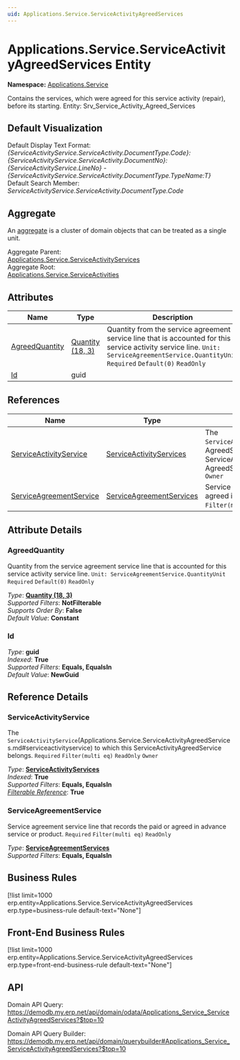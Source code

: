 ```yaml
---
uid: Applications.Service.ServiceActivityAgreedServices
---
```

# Applications.Service.ServiceActivityAgreedServices Entity

**Namespace:** [Applications.Service](Applications.Service.md)  

Contains the services, which were agreed for this service activity (repair), before its starting. Entity: Srv_Service_Activity_Agreed_Services

## Default Visualization
Default Display Text Format:  
_{ServiceActivityService.ServiceActivity.DocumentType.Code}:{ServiceActivityService.ServiceActivity.DocumentNo}:{ServiceActivityService.LineNo} - {ServiceActivityService.ServiceActivity.DocumentType.TypeName:T}_  
Default Search Member:  
_ServiceActivityService.ServiceActivity.DocumentType.Code_  

## Aggregate
An [aggregate](https://docs.erp.net/tech/advanced/concepts/aggregates.html) is a cluster of domain objects that can be treated as a single unit.  

Aggregate Parent:  
[Applications.Service.ServiceActivityServices](Applications.Service.ServiceActivityServices.md)  
Aggregate Root:  
[Applications.Service.ServiceActivities](Applications.Service.ServiceActivities.md)  

## Attributes

| Name | Type | Description |
| ---- | ---- | --- |
| [AgreedQuantity](Applications.Service.ServiceActivityAgreedServices.md#agreedquantity) | [Quantity (18, 3)](../data-types.md#quantity) | Quantity from the service agreement service line that is accounted for this service activity service line. `Unit: ServiceAgreementService.QuantityUnit` `Required` `Default(0)` `ReadOnly` 
| [Id](Applications.Service.ServiceActivityAgreedServices.md#id) | guid |  

## References

| Name | Type | Description |
| ---- | ---- | --- |
| [ServiceActivityService](Applications.Service.ServiceActivityAgreedServices.md#serviceactivityservice) | [ServiceActivityServices](Applications.Service.ServiceActivityServices.md) | The `ServiceActivityService`(Applications.Service.ServiceActivity<br />AgreedServices.md#serviceactivityservice) to which this ServiceActivity<br />AgreedService belongs. `Required` `Filter(multi eq)` `ReadOnly` `Owner` |
| [ServiceAgreementService](Applications.Service.ServiceActivityAgreedServices.md#serviceagreementservice) | [ServiceAgreementServices](Applications.Service.ServiceAgreementServices.md) | Service agreement service line that records the paid or agreed in advance service or product. `Required` `Filter(multi eq)` `ReadOnly` |


## Attribute Details

### AgreedQuantity

Quantity from the service agreement service line that is accounted for this service activity service line. `Unit: ServiceAgreementService.QuantityUnit` `Required` `Default(0)` `ReadOnly`

_Type_: **[Quantity (18, 3)](../data-types.md#quantity)**  
_Supported Filters_: **NotFilterable**  
_Supports Order By_: **False**  
_Default Value_: **Constant**  

### Id

_Type_: **guid**  
_Indexed_: **True**  
_Supported Filters_: **Equals, EqualsIn**  
_Default Value_: **NewGuid**  


## Reference Details

### ServiceActivityService

The `ServiceActivityService`(Applications.Service.ServiceActivityAgreedServices.md#serviceactivityservice) to which this ServiceActivityAgreedService belongs. `Required` `Filter(multi eq)` `ReadOnly` `Owner`

_Type_: **[ServiceActivityServices](Applications.Service.ServiceActivityServices.md)**  
_Indexed_: **True**  
_Supported Filters_: **Equals, EqualsIn**  
_[Filterable Reference](https://docs.erp.net/dev/domain-api/filterable-references.html)_: **True**  

### ServiceAgreementService

Service agreement service line that records the paid or agreed in advance service or product. `Required` `Filter(multi eq)` `ReadOnly`

_Type_: **[ServiceAgreementServices](Applications.Service.ServiceAgreementServices.md)**  
_Supported Filters_: **Equals, EqualsIn**  



## Business Rules

[!list limit=1000 erp.entity=Applications.Service.ServiceActivityAgreedServices erp.type=business-rule default-text="None"]

## Front-End Business Rules

[!list limit=1000 erp.entity=Applications.Service.ServiceActivityAgreedServices erp.type=front-end-business-rule default-text="None"]

## API

Domain API Query:
<https://demodb.my.erp.net/api/domain/odata/Applications_Service_ServiceActivityAgreedServices?$top=10>

Domain API Query Builder:
<https://demodb.my.erp.net/api/domain/querybuilder#Applications_Service_ServiceActivityAgreedServices?$top=10>

